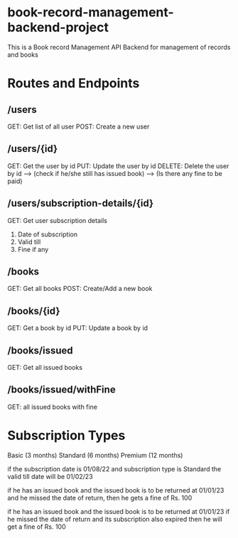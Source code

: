 # book-record-management-backend-project

This is a Book record Management API Backend for management of records and books

# Routes and Endpoints

## /users
GET: Get list of all user
POST: Create a new user

## /users/{id}
GET: Get the user by id
PUT: Update the user by id
DELETE: Delete the user by id --> (check if he/she still has issued book) --> (Is there any fine to be paid)

## /users/subscription-details/{id}
GET: Get user subscription details
1. Date of subscription
2. Valid till
3. Fine if any

## /books
GET: Get all books
POST: Create/Add a new book

## /books/{id}
GET: Get a book by id
PUT: Update a book by id

## /books/issued
GET: Get all issued books

## /books/issued/withFine
GET: all issued books with fine

# Subscription Types
Basic (3 months)
Standard (6 months)
Premium (12 months)

if the subscription date is 01/08/22
and subscription type is Standard
the valid till date will be 01/02/23

if he has an issued book and the issued book is to be returned at 01/01/23
and he missed the date of return, then he gets a fine of Rs. 100

if he has an issued book and the issued book is to be returned at 01/01/23
if he missed the date of return and its subscription also expired then he will get a fine of Rs. 100